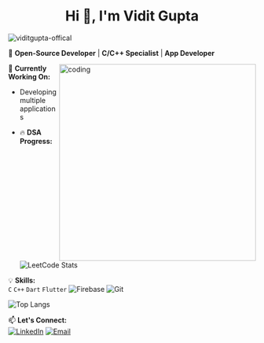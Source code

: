 ### <h1 align="center">Hi 👋, I'm Vidit Gupta</h1>
<p align="left"> <img src="https://komarev.com/ghpvc/?username=viditgupta-official&label=Profile%20views&color=0e75b6&style=flat" alt="viditgupta-offical" /> </p>

🚀 **Open-Source Developer** | **C/C++ Specialist** | **App Developer** 

<img align = "right" alt = "coding" width ="400" src = "https://analyticsindiamag.com/wp-content/uploads/2019/05/1_v3ikxyKvhmgFmwncD7AfsA.jpeg">

🔧 **Currently Working On:**  
- Developing multiple applications
 
- 🔥 **DSA Progress:**
  
  ![LeetCode Stats](https://leetcard.jacoblin.cool/viditguptaofficial?theme=dark&font=baloo)  

💡 **Skills:**  
`C` `C++` `Dart` `Flutter` ![Firebase](https://img.shields.io/badge/Firebase-FFCA28?style=flat&logo=firebase&logoColor=black) ![Git](https://img.shields.io/badge/Git-F05032?style=flat&logo=git&logoColor=white)

![Top Langs](https://github-readme-stats.vercel.app/api/top-langs/?username=Viditgupta-official&layout=compact&theme=vision-friendly-dark)

📫 **Let's Connect:**  
[![LinkedIn](https://img.shields.io/badge/LinkedIn-0077B5?style=flat&logo=linkedin&logoColor=white)](https://www.linkedin.com/in/vidit-gupta-949894315/)  [![Email](https://img.shields.io/badge/Gmail-D14836?style=flat&logo=gmail&logoColor=white)](mailto:viditgupta.official@gmail.com)  
